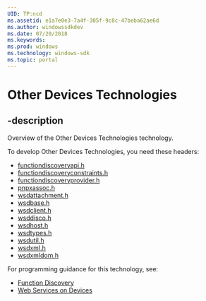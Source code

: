 ```yaml
---
UID: TP:ncd
ms.assetid: e1a7e0e3-7a4f-305f-9c8c-47beba62ae6d
ms.author: windowssdkdev
ms.date: 07/20/2018
ms.keywords: 
ms.prod: windows
ms.technology: windows-sdk
ms.topic: portal
---
```


# Other Devices Technologies

## -description

Overview of the Other Devices Technologies technology.

To develop Other Devices Technologies, you need these headers:

 * [functiondiscoveryapi.h](../functiondiscoveryapi/index.md)
 * [functiondiscoveryconstraints.h](../functiondiscoveryconstraints/index.md)
 * [functiondiscoveryprovider.h](../functiondiscoveryprovider/index.md)
 * [pnpxassoc.h](../pnpxassoc/index.md)
 * [wsdattachment.h](../wsdattachment/index.md)
 * [wsdbase.h](../wsdbase/index.md)
 * [wsdclient.h](../wsdclient/index.md)
 * [wsddisco.h](../wsddisco/index.md)
 * [wsdhost.h](../wsdhost/index.md)
 * [wsdtypes.h](../wsdtypes/index.md)
 * [wsdutil.h](../wsdutil/index.md)
 * [wsdxml.h](../wsdxml/index.md)
 * [wsdxmldom.h](../wsdxmldom/index.md)

For programming guidance for this technology, see:
* [Function Discovery](https://msdn.microsoft.com/en-us/library/windows/desktop/aa814070(v=vs.85).aspx)
* [Web Services on Devices](/windows/desktop/wsdapi)

